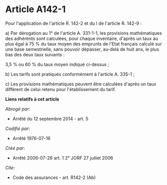 # Article A142-1

Pour l'application de l'article R. 142-2 et du I de l'article R. 142-9 : 

a) Par dérogation au 1° de l'article A. 331-1-1, les provisions mathématiques des adhérents sont calculées, pour chaque
inventaire, d'après un taux au plus égal à 75 % du taux moyen des emprunts de l'Etat français calculé sur une base
semestrielle, sans pouvoir dépasser, au-delà de huit ans, le plus bas des deux taux suivants : 

3,5 % ou 60 % du taux moyen indiqué ci-dessus ; 

b) Les tarifs sont pratiqués conformément à l'article A. 335-1 ; 

c) Les provisions mathématiques peuvent être calculées d'après un taux différent de celui retenu pour l'établissement du
tarif.

**Liens relatifs à cet article**

_Abrogé par_:

  - Arrêté du 12 septembre 2014 - art. 5

_Codifié par_:

  - Arrêté 1976-07-16

_Créé par_:

  - Arrêté 2006-07-26 art. 1 2° JORF 27 juillet 2006

_Cite_:

  - Code des assurances - art. R142-2 (Ab)
